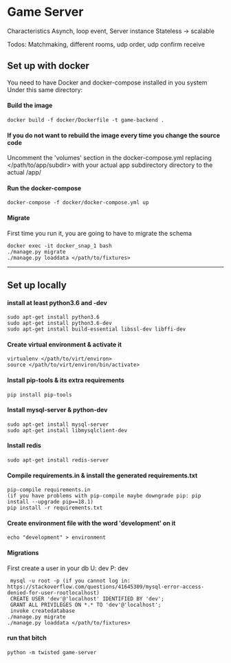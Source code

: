# Game Server
Characteristics 
Asynch, loop event, Server instance Stateless -> scalable

Todos:
Matchmaking, different rooms, udp order, udp confirm receive
## Set up with docker

You need to have Docker and docker-compose  installed in you system
Under this same directory:
  
#### Build the image
    docker build -f docker/Dockerfile -t game-backend .
      
#### If you do not want to rebuild the image every time you change the source code
Uncomment the 'volumes' section in the docker-compose.yml replacing </path/to/app/subdir> with your actual app subdirectory directory to the actual /app/<subdir>
    
    
#### Run the docker-compose
    docker-compose -f docker/docker-compose.yml up

#### Migrate
First time you run it, you are going to have to migrate the schema

    docker exec -it docker_snap_1 bash
    ./manage.py migrate
    ./manage.py loaddata </path/to/fixtures>

___

## Set up locally

#### install at least python3.6 and -dev

	sudo apt-get install python3.6
	sudo apt-get install python3.6-dev
	sudo apt-get install build-essential libssl-dev libffi-dev

#### Create virtual environment & activate it
	virtualenv </path/to/virt/environ>
	source </path/to/virt/environ/bin/activate>

#### Install pip-tools & its extra requirements
	pip install pip-tools

#### Install mysql-server & python-dev
	sudo apt-get install mysql-server
	sudo apt-get install libmysqlclient-dev

#### Install redis
    sudo apt-get install redis-server

#### Compile requirements.in & install the generated requirements.txt
	pip-compile requirements.in
	(if you have problems with pip-compile maybe downgrade pip: pip install --upgrade pip==18.1)
	pip install -r requirements.txt

#### Create environment file with the word 'development' on it
	echo "development" > environment

#### Migrations
First create a user in your db U: dev P: dev
     
     mysql -u root -p (if you cannot log in: https://stackoverflow.com/questions/41645309/mysql-error-access-denied-for-user-rootlocalhost)
     CREATE USER 'dev'@'localhost' IDENTIFIED BY 'dev';
     GRANT ALL PRIVILEGES ON *.* TO 'dev'@'localhost';
     invoke createdatabase
    ./manage.py migrate
    ./manage.py loaddata </path/to/fixtures>

#### run that bitch
    python -m twisted game-server
